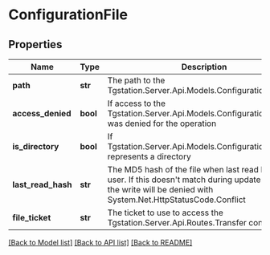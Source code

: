 # ConfigurationFile

## Properties
Name | Type | Description | Notes
------------ | ------------- | ------------- | -------------
**path** | **str** | The path to the Tgstation.Server.Api.Models.ConfigurationFile file | [optional] 
**access_denied** | **bool** | If access to the Tgstation.Server.Api.Models.ConfigurationFile file was denied for the operation | [optional] 
**is_directory** | **bool** | If Tgstation.Server.Api.Models.ConfigurationFile.Path represents a directory | [optional] 
**last_read_hash** | **str** | The MD5 hash of the file when last read by the user. If this doesn&#x27;t match during update actions, the write will be denied with System.Net.HttpStatusCode.Conflict | [optional] 
**file_ticket** | **str** | The ticket to use to access the Tgstation.Server.Api.Routes.Transfer controller. | [optional] 

[[Back to Model list]](../README.md#documentation-for-models) [[Back to API list]](../README.md#documentation-for-api-endpoints) [[Back to README]](../README.md)

